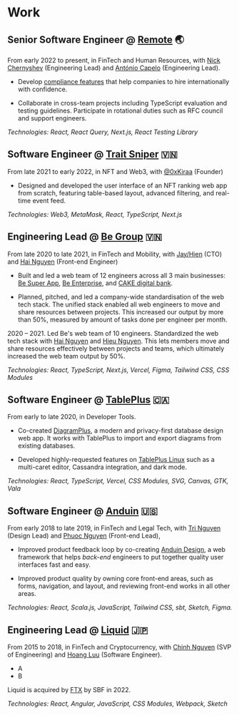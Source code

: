 # Work

## Senior Software Engineer @ [Remote](https://remote.com) 🌏

From early 2022 to present, in FinTech and Human Resources, with
[Nick Chernyshev](https://www.linkedin.com/in/nick-chernyshev/)
(Engineering Lead) and
[António Capelo](https://capelo.me/) (Engineering Lead).

- Develop
[compliance features](https://remote.com/platform/use-case/legal-leaders)
that help companies to hire internationally with confidence.

- Collaborate in cross-team projects including TypeScript evaluation and
testing guidelines. Participate in rotational duties such as RFC council and support engineers.

_Technologies: React, React Query, Next.js, React Testing Library_

## Software Engineer @ [Trait Sniper](https://traitsniper.com) 🇻🇳

From late 2021 to early 2022, in NFT and Web3, with 
[@0xKiraa](https://twitter.com/0xKiraa) (Founder)

- Designed and developed the user interface of an NFT ranking web app
from scratch, featuring table-based layout, advanced filtering, and
real-time event feed.

_Technologies: Web3, MetaMask, React, TypeScript, Next.js_

## Engineering Lead @ [Be Group](https://be.com.vn/en/) 🇻🇳

From late 2020 to late 2021, in FinTech and Mobility, with
[Jay/Hien](https://www.linkedin.com/in/thehien/) (CTO) and
[Hai Nguyen](https://github.com/ng-hai) (Front-end Engineer)

- Built and led a web team of 12 engineers across all 3 main businesses:
[Be Super App](https://be.com.vn/en/consumer/),
[Be Enterprise](https://be.com.vn/en/corporates/),
and [CAKE digital bank](https://cake.vn/en/home/).

- Planned, pitched, and led a company-wide standardisation of the web
tech stack.
The unified stack enabled all web engineers to move and share resources
between projects.
This increased our output by more than 50%, measured by amount of tasks
done per engineer per month.

2020 – 2021. Led Be's web team of 10 engineers. Standardized the web tech stack with [Hai Nguyen][hai] and [Hieu Nguyen][hieu]. This lets members move and share resources effectively between projects and teams, which ultimately increased the web team output by 50%.

[hai]: https://github.com/ng-hai
[hieu]: https://github.com/hieunguyen135

_Technologies: React, TypeScript, Next.js, Vercel, Figma, Tailwind CSS, CSS Modules_

## Software Engineer @ [TablePlus](https://tableplus.com) 🇨🇦

From early to late 2020, in Developer Tools.

- Co-created [DiagramPlus](https://diagramplus.com),
a modern and privacy-first database design web app.
It works with TablePlus to import and export diagrams from existing databases.

- Developed highly-requested features on
[TablePlus Linux](https://tableplus.com/linux) such as
a multi-caret editor, Cassandra integration, and dark mode.

_Technologies: React, TypeScript, Vercel, CSS Modules, SVG, Canvas, GTK, Vala_

## Software Engineer @ [Anduin](https://www.anduintransact.com/) 🇺🇸

From early 2018 to late 2019, in FinTech and Legal Tech, with
[Tri Nguyen](https://www.trilmn.com/) (Design Lead) and
[Phuoc Nguyen](https://twitter.com/nghuuphuoc) (Front-end Lead),

- Improved product feedback loop by co-creating
[Anduin Design](https://anduin.design), a web framework that helps
_back-end_ engineers to put together quality user interfaces fast and easy.

- Improved product quality by owning core front-end areas,
such as forms, navigation, and layout,
and reviewing front-end works in all other areas.

_Technologies: React, Scala.js, JavaScript, Tailwind CSS, sbt, Sketch, Figma._

## Engineering Lead @ [Liquid](https://liquid.com) 🇯🇵

From 2015 to 2018, in FinTech and Cryptocurrency, with
[Chinh Nguyen](https://www.linkedin.com/in/chinhnq/) (SVP of Engineering) and
[Hoang Luu](https://github.com/unrealhoang) (Software Engineer).

- A
- B

Liquid is acquired by [FTX](https://ftx.com) by SBF in 2022.

_Technologies: React, Angular, JavaScript, CSS Modules, Webpack, Sketch_

